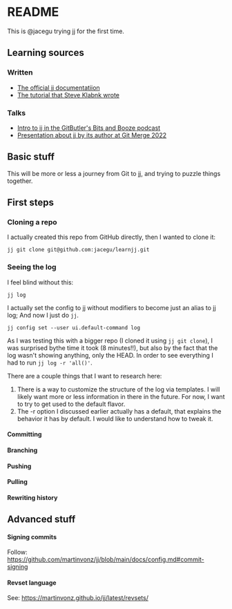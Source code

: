 # README

This is @jacegu trying jj for the first time.


## Learning sources

### Written
- [The official jj documentatiion](https://martinvonz.github.io/jj/latest/)
- [The tutorial that Steve Klabnk wrote](https://steveklabnik.github.io/jujutsu-tutorial/sharing-code/remotes.html)

### Talks
- [Intro to jj in the GitButler's Bits and Booze podcast](https://www.youtube.com/watch?v=dwyMlLYIrPk)
- [Presentation about jj by its author at Git Merge 2022](https://www.youtube.com/watch?v=bx_LGilOuE4)


## Basic stuff

This will be more or less a journey from Git to jj, and trying to puzzle things together.

## First steps

### Cloning a repo
I actually created this repo from GitHub directly, then I wanted to clone it:

```
jj git clone git@github.com:jacegu/learnjj.git
```

### Seeing the log

I feel blind without this:
```
jj log
```

I actually set the config to jj without modifiers to become just an alias to jj log; And now I just do `jj`.
```
jj config set --user ui.default-command log
```

As I was testing this with a bigger repo (I cloned it using `jj git clone`), I was surprised bythe time it took (8 minutes!!), but also by the fact that the log wasn't showing anything, only the HEAD. In order to see everything I had to run `jj log -r 'all()'`.

There are a couple things that I want to research here:
1. There is a way to customize the structure of the log via templates. I will likely want more or less information in there in the future. For now, I want to try to get used to the default flavor.
2. The -r option I discussed earlier actually has a default, that explains the behavior it has by default. I would like to understand how to tweak it.

#### Committing

#### Branching

#### Pushing

#### Pulling 

#### Rewriting history

## Advanced stuff

#### Signing commits
Follow: https://github.com/martinvonz/jj/blob/main/docs/config.md#commit-signing

#### Revset language
See: https://martinvonz.github.io/jj/latest/revsets/

